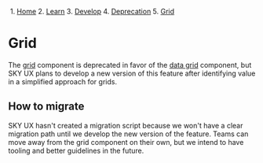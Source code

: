             

 1.  [Home](/skyux/)
2.  [Learn](/skyux/learn.md)
3.  [Develop](/skyux/learn/develop.md)
4.  [Deprecation](/skyux/learn/develop/deprecation.md)
5.  [Grid](/skyux/learn/develop/deprecation/grid.md)

Grid
====

The [grid](/skyux/components/grid.md) component is deprecated in favor of the [data grid](/skyux/components/data-grid.md) component, but SKY UX plans to develop a new version of this feature after identifying value in a simplified approach for grids.

How to migrate
--------------

SKY UX hasn't created a migration script because we won't have a clear migration path until we develop the new version of the feature. Teams can move away from the grid component on their own, but we intend to have tooling and better guidelines in the future.